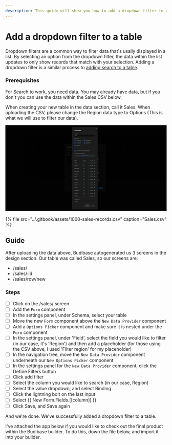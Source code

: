 ```yaml
---
description: This guide will show you how to add a dropdown filter to a table
---
```


# Add a dropdown filter to a table

Dropdown filters are a common way to filter data that's usally displayed in a list. By selecting an option from the dropdown filter, the data within the list updates to only show records that match with your selection. Adding a dropdown filter is a similar process to [adding search to a table](add-search-to-a-table.md).

### Prerequisites

For Search to work, you need data. You may already have data, but if you don't you can use the data within the Sales CSV below. 

When creating your new table in the data section, call it Sales. When uploading the CSV, please change the Region data type to Options \(This is what we will use to filter our data\).

![](../.gitbook/assets/screenshot-2021-09-16-at-09.24.00.png)

{% file src="../.gitbook/assets/1000-sales-records.csv" caption="Sales.csv" %}

## Guide

After uploading the data above, Budibase autogenerated us 3 screens in the design section. Our table was called Sales, so our screens are:

* /sales/
* /sales/:id
* /sales/row/new

### Steps

* [ ] Click on the /sales/ screen
* [ ] Add the `Form` component
* [ ] In the settings panel, under Schema, select your table
* [ ] Move the new `Form` component above the `New Data Provider` component
* [ ] Add a `Options Picker` component and make sure it is nested under the `Form` component
* [ ] In the settings panel, under 'Field', select the field you would like to filter \(in our case, it's 'Region'\) and then add a placeholder \(for those using the CSV above, I used 'Filter region' for my placeholder\)
* [ ] In the navigation tree, move the `New Data Provider` component underneath our `New Options Picker` component
* [ ] In the settings panel for the `New Data Provider` component, click the Define Filters button
* [ ] Click add filter
* [ ] Select the column you would like to search \(in our case, Region\)
* [ ] Select the value dropdown, and select Binding
* [ ] Click the lightning bolt on the last input 
* [ ] Select {{ New Form.Fields.\[\[column\]\] }}
* [ ] Click Save, and Save again

And we're done. We've successfully added a dropdown filter to a table.  


I've attached the app below if you would like to check out the final product within the Budibase builder. To do this, down the file below, and import it into your builder.

